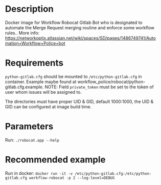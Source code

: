 # Description
Docker image for Workflow Robocat Gitlab Bot who is designated to automate the Merge Request merging routine and enforce some workflow rules.. 
More info: https://networkoptix.atlassian.net/wiki/spaces/SD/pages/1486749741/Automation+Workflow+Police+bot

# Requirements
`python-gitlab.cfg` should be mounted to `/etc/python-gitlab.cfg` in container.
Example maybe found at workflow_police/robocat/python-gitlab.cfg.example. 
NOTE: Field `private_token` must be set to the token of user whom issues will be assigned to.

The directories must have proper UID & GID, default 1000:1000,
the UID & GID can be configured at image build time.

# Parameters
Run: `./robocat.app --help`

# Recommended example
Run in docker:
`docker run -it -v /etc/python-gitlab.cfg:/etc/python-gitlab.cfg workflow-robocat -p 2 --log-level=DEBUG`
